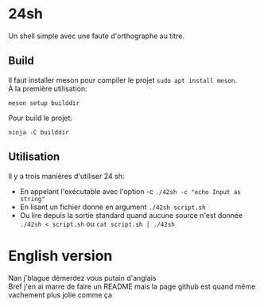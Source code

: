 # 24sh
Un shell simple avec une faute d'orthographe au titre.

## Build
Il faut installer meson pour compiler le projet `sudo apt install meson`.  
À la première utilisation:
```
meson setup builddir
```
Pour build le projet:
```
ninja -C builddir
```

## Utilisation
Il y a trois manières d'utiliser 24 sh:
- En appelant l'exécutable avec l'option -c `./42sh -c "echo Input as string"`
- En lisant un fichier donne en argument `./42sh script.sh`
- Ou lire depuis la sortie standard quand aucune source n'est donnée `./42sh < script.sh` ou `cat script.sh | ./42sh`

# English version
Nan j'blague démerdez vous putain d'anglais  
Bref j'en ai marre de faire un README mais la page github est quand même vachement plus jolie comme ça